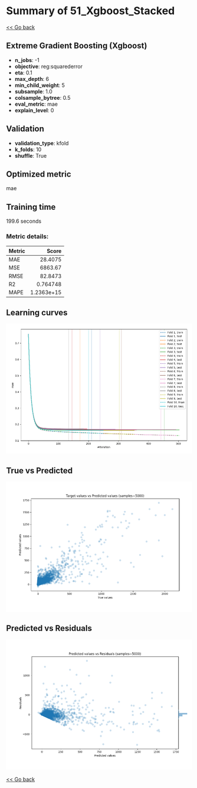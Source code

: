 # Summary of 51_Xgboost_Stacked

[<< Go back](../README.md)


## Extreme Gradient Boosting (Xgboost)
- **n_jobs**: -1
- **objective**: reg:squarederror
- **eta**: 0.1
- **max_depth**: 6
- **min_child_weight**: 5
- **subsample**: 1.0
- **colsample_bytree**: 0.5
- **eval_metric**: mae
- **explain_level**: 0

## Validation
 - **validation_type**: kfold
 - **k_folds**: 10
 - **shuffle**: True

## Optimized metric
mae

## Training time

199.6 seconds

### Metric details:
| Metric   |         Score |
|:---------|--------------:|
| MAE      |   28.4075     |
| MSE      | 6863.67       |
| RMSE     |   82.8473     |
| R2       |    0.764748   |
| MAPE     |    1.2363e+15 |



## Learning curves
![Learning curves](learning_curves.png)
## True vs Predicted

![True vs Predicted](true_vs_predicted.png)


## Predicted vs Residuals

![Predicted vs Residuals](predicted_vs_residuals.png)



[<< Go back](../README.md)
